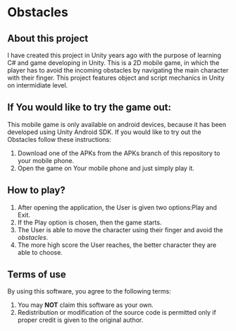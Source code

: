 # Obstacles
<h2>About this project</h2>
<p>I have created this project in Unity years ago with the purpose of learning C# and game developing in Unity. This is a 2D mobile game, in which the player has to avoid the incoming obstacles by navigating the main character with their finger. This project features object and script mechanics in Unity on intermidiate level.</p>

<h2>If You would like to try the game out:</h2>
<p>This mobile game is only available on android devices, because it has been developed using Unity Android SDK. If you would like to try out the Obstacles follow these instructions:<list>
  <ol>
    <li>Download one of the APKs from the APKs branch of this repository to your mobile phone.</li>
    <li>Open the game on Your mobile phone and just simply play it.</li>
  </ol>
</list></p>

<h2>How to play?</h2>
<p>
  <list>
    <ol>
      <li>After opening the application, the User is given two options:Play and Exit.</li>
      <li>If the Play option is chosen, then the game starts.</li>
      <li>The User is able to move the character using their finger and avoid the <i>obstacles</i>.</li> 
      <li>The more high score the User reaches, the better character they are able to choose.</li>
    </ol>
    </list>
</p>
<h2>Terms of use</h2>
<p>By using this software, you agree to the following terms:<list><ol>
<li>You may <b>NOT</b> claim this software as your own.</li>
<li>Redistribution or modification of the source code is permitted only if proper credit is given to the original author.</li>
</ol></list></p>

